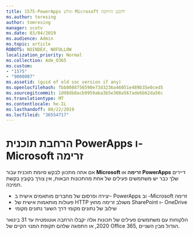 ```yaml
---
title: 1575-PowerApps וגולש Microsoft לתכנן הרחבה
ms.author: toresing
author: tomresing
manager: scotv
ms.date: 03/04/2019
ms.audience: Admin
ms.topic: article
ROBOTS: NOINDEX, NOFOLLOW
localization_priority: Normal
ms.collection: Adm_O365
ms.custom:
- "1575"
- "9000087"
ms.assetid: (guid of old soc version if any)
ms.openlocfilehash: fbb0088756590e73d3236a46051e489b35e0ced5
ms.sourcegitcommit: 1d98db8acb9959aba3b5e308a567ade6b62da56c
ms.translationtype: MT
ms.contentlocale: he-IL
ms.lasthandoff: 08/22/2019
ms.locfileid: "36554717"
---
```

# <a name="powerapps-and-microsoft-flow-plan-extension"></a>הרחבת תוכנית PowerApps ו- Microsoft זרימה

אם אתה מתכוון לבקש סיומת תוכנית עבור **Microsoft זרימה** או **PowerApps** דיירים שלך כבר יש משתמשים פעילים של אחת מהתכונות הבאות, אין צורך בקובץ בקשת תמיכה.

- יצירה ופרסום של מחברים מותאמים אישית ב- PowerApps וב -Microsoft זרימה
- פעולות מותאמות אישית של HTTP משולב זרימה מחוץ SharePoint ו- OneDrive
- שילוב של נתונים מקומי דרך השער נתונים מקומי

הלקוחות עם משתמשים פעילים של תכונות אלה יקבלו הרחבה אוטומטית עד 31 בינואר 2020, או התפוגה שלהם תקופת המנוי הקיים של Office 365, הגדול מבין השניים.